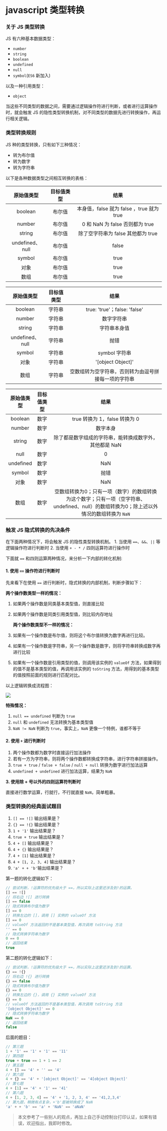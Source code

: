 # javascript 类型转换

### 关于 JS 类型转换

JS 有六种基本数据类型：

* `number`
* `string`
* `boolean`
* `undefined`
* `null`
* `symbol`\(`ES6` 新加入\)

以及一种引用类型：

* `object`

当这些不同类型的数据之间，需要通过逻辑操作符进行判断，或者进行运算操作时，就会触发 JS 的隐性类型转换机制，对不同类型的数据先进行转换操作，再运行相关逻辑。

### 类型转换规则

JS 种的类型转换，只有如下三种情况：

* 转为布尔值
* 转为数字
* 转为字符串

以下是各种数据类型之间相互转换的表格：

| 原始值类型 | 目标值类型 | 结果 |
| :---: | :---: | :---: |
| boolean | 布尔值 | 本身值，false 就为 false ，true 就为 true |
| number | 布尔值 | 0 和 NaN 为 false 否则都为 true |
| string | 布尔值 | 除了空字符串为 false 其他都为 true |
| undefined、null | 布尔值 | false |
| symbol | 布尔值 | true |
| 对象 | 布尔值 | true |
| 数组 | 布尔值 | true |

| 原始值类型 | 目标值类型 | 结果 |
| :---: | :---: | :---: |
| boolean | 字符串 | true: 'true'；false: 'false' |
| number | 字符串 | 数字字符串 |
| string | 字符串 | 字符串本身值 |
| undefined、null | 字符串 | 抛错 |
| symbol | 字符串 | symbol 字符串 |
| 对象 | 字符串 | '\[object Object\]' |
| 数组 | 字符串 | 空数组转为空字符串，否则转为由逗号拼接每一项的字符串 |

| 原始值类型 | 目标值类型 | 结果 |
| :---: | :---: | :---: |
| boolean | 数字 | true 转换为 1，false 转换为 0 |
| number | 数字 | 数字本身 |
| string | 数字 | 除了都是数字组成的字符串，能转换成数字外，其他都是 NaN |
| null | 数字 | 0 |
| undefined | 数字 | NaN |
| symbol | 数字 | 抛错 |
| 对象 | 数字 | NaN |
| 数组 | 数字 | 空数组转换为0；只有一项（数字）的数组转换为这个数字；只有一项（空字符串、undefined、null）的数组转换为0；除上述以外情况的数组转换为 `NaN` |

### 触发 JS 隐式转换的先决条件

在下面两种情况下，将会触发 JS 的隐性类型转换机制。 1. 当使用 `==`、`&&`、`||` 等逻辑操作符进行判断时 2. 当使用 `+ - * /` 四则运算符进行操作时

下面就 `==` 和四则运算两种情况，来分析一下内部的转化机制:

#### 1. 使用 `==` 操作符进行判断时

先来看下在使用 `==` 进行判断时，隐式转换的内部机制，判断步骤如下：

**两个操作数类型一样的情况：**

1. 如果两个操作数是同类基本类型值，则直接比较
2. 如果两个操作数是同类引用类型值，则比较内存地址

   **两个操作数类型不一样的情况：**

3. 如果有一个操作数是布尔值，则将这个布尔值转换为数字再进行比较。
4. 如果有一个操作数是字符串，另一个操作数是数字，则将字符串转换成数字再进行比较
5. 如果有一个操作数是引用类型的值，则调用该实例的 `valueOf` 方法，如果得到的值不是基本类型的值，再调用该实例的 `toString` 方法，用得到的基本类型的值按照前面的规则进行匹配对比。

以上逻辑转换成流程图：

![](https://user-gold-cdn.xitu.io/2019/1/15/1685050164f7553f?w=1323&h=466&f=png&s=37292)

**特殊情况：**

1. `null == undefined` 判断为 `true`
2. `null` 和 `undefined` 无法转换为基本类型值
3. `NaN != NaN`  判断为 `true`，事实上，`NaN` 更像一个特例，谁都不等于

#### 2. 使用 `+` 进行判断时

1. 两个操作数都为数字时直接运行加法操作
2. 若有一方为字符串，则将两个操作数都转换成字符串，进行字符串拼接操作。
3. `true + true` / `false + false` / `null + null` 转换为数字进行加法运算
4. `undefined + undefined` 进行加法运算，结果为 `NaN`

**3. 使用除 + 号以外的四则运算符判断时**

直接进行数学运算，行就行，不行就直接 `NaN`，简单粗暴。

### 类型转换的经典面试题目

1. `[] == ![]` 输出结果是？
2. `{} == !{}` 输出结果是？
3. `1 + '1'` 输出结果是？
4. `true + true` 输出结果是？
5. `4 + []` 输出结果是？
6. `4 + {}` 输出结果是？
7. `4 + [1]` 输出结果是？
8. `4 + [1, 2, 3, 4]` 输出结果是？
9. `'a' + + 'b'`输出结果是？ 

第一题的转化逻辑如下：

```javascript
// 尝试判断，!运算符的优先级大于 ==，所以实际上这里还涉及到!的运算。
[] == ![]
// 将右边 ![] 进行转换
[] == false
// 隐式转换布尔值为数字
[] == 0
// 转换左边的 []，调用 [] 实例的 valueOf 方法
[] == 0
// valueOf 方法返回的不是基本类型值，再次调用 toString 方法
'' == 0
// 隐式转换字符串为数字
0 == 0
// 返回结果
true
```

第二题的转化逻辑如下：

```javascript
// 尝试判断，!运算符的优先级大于 ==，所以实际上这里还涉及到!的运算。
{} == !{}
// 将右边 !{} 进行转换 
{} == false
// 隐式转换布尔值为数字
{} == 0
// 转换左边的 {}，调用 {} 实例的 valueOf 方法
{} == 0
// valueOf 方法返回的不是基本类型值，再次调用 toString 方法
'[object Object]' == 0
// 隐式转换字符串为数字
NaN == 0
// 返回结果
false
```

后面的题目：

```javascript
// 第三题
1 + '1' == '1' + '1' == '11'
// 第四题
true + true == 1 + 1 == 2
// 第五题
4 + [] == '4' + '' == '4'
// 第六题
4 + {} == '4' + '[object Object]' == '4[object Object]'
// 第七题
4 + [1] == '4' + '1' == '41'
// 第八题
4 + [1, 2, 3, 4] == '4' + '1, 2, 3, 4' == '41,2,3,4'
// 第九题，稍微有点复杂，+'b'是被转换成了 NaN
'a' + + 'b' == 'a' + 'NaN' == 'aNaN'
```

> 本文参考了一些别人的观点，再加上自己手动控制台打印认证，如果有错误，欢迎指出，我即时修改。

